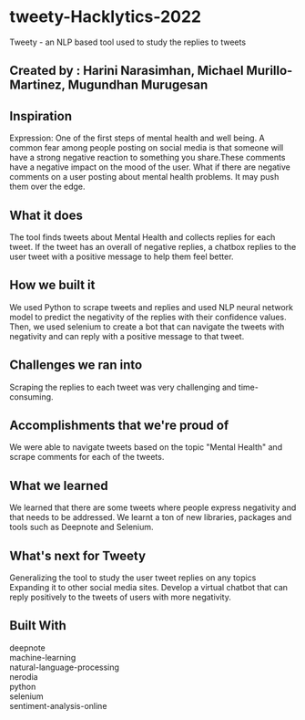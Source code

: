 # tweety-Hacklytics-2022
Tweety - an NLP based tool used to study the replies to tweets 
## Created by : Harini Narasimhan, Michael Murillo-Martinez, Mugundhan Murugesan  

## Inspiration  
Expression: One of the first steps of mental health and well being.​ A common fear among people posting on social media is that someone will have a strong negative reaction to something you share.​These comments have a negative impact on the mood of the user. What if there are negative comments on a user posting about mental health problems. It may push them over the edge.​

## What it does  
The tool finds tweets about Mental Health and collects replies for each tweet. If the tweet has an overall of negative replies, a chatbox replies to the user tweet with a positive message to help them feel better.

## How we built it  
We used Python to scrape tweets and replies and used NLP neural network model to predict the negativity of the replies with their confidence values. Then, we used selenium to create a bot that can navigate the tweets with negativity and can reply with a positive message to that tweet.

## Challenges we ran into  
Scraping the replies to each tweet was very challenging and time-consuming.

## Accomplishments that we're proud of  
We were able to navigate tweets based on the topic "Mental Health" and scrape comments for each of the tweets.

## What we learned  
We learned that there are some tweets where people express negativity and that needs to be addressed. We learnt a ton of new libraries, packages and tools such as Deepnote and Selenium.

## What's next for Tweety  
Generalizing the tool to study the user tweet replies on any topics Expanding it to other social media sites. Develop a virtual chatbot that can reply positively to the tweets of users with more negativity.

## Built With  
deepnote  
machine-learning  
natural-language-processing  
nerodia  
python  
selenium  
sentiment-analysis-online  
